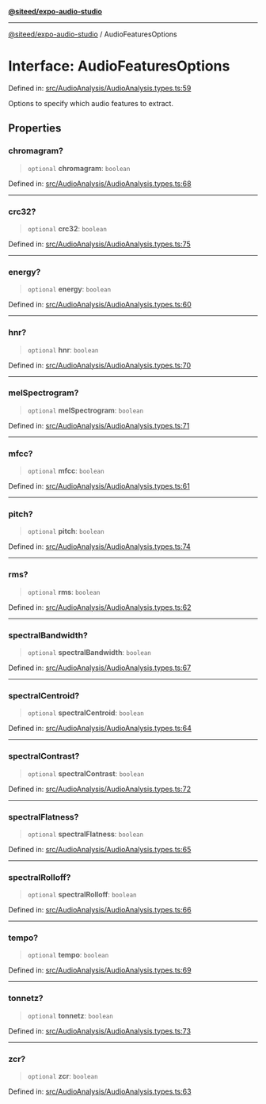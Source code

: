 [**@siteed/expo-audio-studio**](../README.md)

***

[@siteed/expo-audio-studio](../README.md) / AudioFeaturesOptions

# Interface: AudioFeaturesOptions

Defined in: [src/AudioAnalysis/AudioAnalysis.types.ts:59](https://github.com/deeeed/expo-audio-stream/blob/801aa6585cbafa9b58a81bf4356176436fc03ce1/packages/expo-audio-studio/src/AudioAnalysis/AudioAnalysis.types.ts#L59)

Options to specify which audio features to extract.

## Properties

### chromagram?

> `optional` **chromagram**: `boolean`

Defined in: [src/AudioAnalysis/AudioAnalysis.types.ts:68](https://github.com/deeeed/expo-audio-stream/blob/801aa6585cbafa9b58a81bf4356176436fc03ce1/packages/expo-audio-studio/src/AudioAnalysis/AudioAnalysis.types.ts#L68)

***

### crc32?

> `optional` **crc32**: `boolean`

Defined in: [src/AudioAnalysis/AudioAnalysis.types.ts:75](https://github.com/deeeed/expo-audio-stream/blob/801aa6585cbafa9b58a81bf4356176436fc03ce1/packages/expo-audio-studio/src/AudioAnalysis/AudioAnalysis.types.ts#L75)

***

### energy?

> `optional` **energy**: `boolean`

Defined in: [src/AudioAnalysis/AudioAnalysis.types.ts:60](https://github.com/deeeed/expo-audio-stream/blob/801aa6585cbafa9b58a81bf4356176436fc03ce1/packages/expo-audio-studio/src/AudioAnalysis/AudioAnalysis.types.ts#L60)

***

### hnr?

> `optional` **hnr**: `boolean`

Defined in: [src/AudioAnalysis/AudioAnalysis.types.ts:70](https://github.com/deeeed/expo-audio-stream/blob/801aa6585cbafa9b58a81bf4356176436fc03ce1/packages/expo-audio-studio/src/AudioAnalysis/AudioAnalysis.types.ts#L70)

***

### melSpectrogram?

> `optional` **melSpectrogram**: `boolean`

Defined in: [src/AudioAnalysis/AudioAnalysis.types.ts:71](https://github.com/deeeed/expo-audio-stream/blob/801aa6585cbafa9b58a81bf4356176436fc03ce1/packages/expo-audio-studio/src/AudioAnalysis/AudioAnalysis.types.ts#L71)

***

### mfcc?

> `optional` **mfcc**: `boolean`

Defined in: [src/AudioAnalysis/AudioAnalysis.types.ts:61](https://github.com/deeeed/expo-audio-stream/blob/801aa6585cbafa9b58a81bf4356176436fc03ce1/packages/expo-audio-studio/src/AudioAnalysis/AudioAnalysis.types.ts#L61)

***

### pitch?

> `optional` **pitch**: `boolean`

Defined in: [src/AudioAnalysis/AudioAnalysis.types.ts:74](https://github.com/deeeed/expo-audio-stream/blob/801aa6585cbafa9b58a81bf4356176436fc03ce1/packages/expo-audio-studio/src/AudioAnalysis/AudioAnalysis.types.ts#L74)

***

### rms?

> `optional` **rms**: `boolean`

Defined in: [src/AudioAnalysis/AudioAnalysis.types.ts:62](https://github.com/deeeed/expo-audio-stream/blob/801aa6585cbafa9b58a81bf4356176436fc03ce1/packages/expo-audio-studio/src/AudioAnalysis/AudioAnalysis.types.ts#L62)

***

### spectralBandwidth?

> `optional` **spectralBandwidth**: `boolean`

Defined in: [src/AudioAnalysis/AudioAnalysis.types.ts:67](https://github.com/deeeed/expo-audio-stream/blob/801aa6585cbafa9b58a81bf4356176436fc03ce1/packages/expo-audio-studio/src/AudioAnalysis/AudioAnalysis.types.ts#L67)

***

### spectralCentroid?

> `optional` **spectralCentroid**: `boolean`

Defined in: [src/AudioAnalysis/AudioAnalysis.types.ts:64](https://github.com/deeeed/expo-audio-stream/blob/801aa6585cbafa9b58a81bf4356176436fc03ce1/packages/expo-audio-studio/src/AudioAnalysis/AudioAnalysis.types.ts#L64)

***

### spectralContrast?

> `optional` **spectralContrast**: `boolean`

Defined in: [src/AudioAnalysis/AudioAnalysis.types.ts:72](https://github.com/deeeed/expo-audio-stream/blob/801aa6585cbafa9b58a81bf4356176436fc03ce1/packages/expo-audio-studio/src/AudioAnalysis/AudioAnalysis.types.ts#L72)

***

### spectralFlatness?

> `optional` **spectralFlatness**: `boolean`

Defined in: [src/AudioAnalysis/AudioAnalysis.types.ts:65](https://github.com/deeeed/expo-audio-stream/blob/801aa6585cbafa9b58a81bf4356176436fc03ce1/packages/expo-audio-studio/src/AudioAnalysis/AudioAnalysis.types.ts#L65)

***

### spectralRolloff?

> `optional` **spectralRolloff**: `boolean`

Defined in: [src/AudioAnalysis/AudioAnalysis.types.ts:66](https://github.com/deeeed/expo-audio-stream/blob/801aa6585cbafa9b58a81bf4356176436fc03ce1/packages/expo-audio-studio/src/AudioAnalysis/AudioAnalysis.types.ts#L66)

***

### tempo?

> `optional` **tempo**: `boolean`

Defined in: [src/AudioAnalysis/AudioAnalysis.types.ts:69](https://github.com/deeeed/expo-audio-stream/blob/801aa6585cbafa9b58a81bf4356176436fc03ce1/packages/expo-audio-studio/src/AudioAnalysis/AudioAnalysis.types.ts#L69)

***

### tonnetz?

> `optional` **tonnetz**: `boolean`

Defined in: [src/AudioAnalysis/AudioAnalysis.types.ts:73](https://github.com/deeeed/expo-audio-stream/blob/801aa6585cbafa9b58a81bf4356176436fc03ce1/packages/expo-audio-studio/src/AudioAnalysis/AudioAnalysis.types.ts#L73)

***

### zcr?

> `optional` **zcr**: `boolean`

Defined in: [src/AudioAnalysis/AudioAnalysis.types.ts:63](https://github.com/deeeed/expo-audio-stream/blob/801aa6585cbafa9b58a81bf4356176436fc03ce1/packages/expo-audio-studio/src/AudioAnalysis/AudioAnalysis.types.ts#L63)

